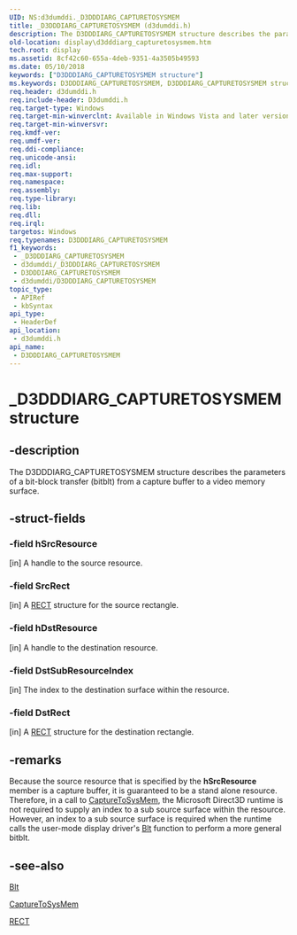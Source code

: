 ```yaml
---
UID: NS:d3dumddi._D3DDDIARG_CAPTURETOSYSMEM
title: _D3DDDIARG_CAPTURETOSYSMEM (d3dumddi.h)
description: The D3DDDIARG_CAPTURETOSYSMEM structure describes the parameters of a bit-block transfer (bitblt) from a capture buffer to a video memory surface.
old-location: display\d3dddiarg_capturetosysmem.htm
tech.root: display
ms.assetid: 8cf42c60-655a-4deb-9351-4a3505b49593
ms.date: 05/10/2018
keywords: ["D3DDDIARG_CAPTURETOSYSMEM structure"]
ms.keywords: D3DDDIARG_CAPTURETOSYSMEM, D3DDDIARG_CAPTURETOSYSMEM structure [Display Devices], UMDisplayDriver_param_Structs_497b7e52-066f-4078-b673-0f9cd3b6f4c1.xml, _D3DDDIARG_CAPTURETOSYSMEM, d3dumddi/D3DDDIARG_CAPTURETOSYSMEM, display.d3dddiarg_capturetosysmem
req.header: d3dumddi.h
req.include-header: D3dumddi.h
req.target-type: Windows
req.target-min-winverclnt: Available in Windows Vista and later versions of the Windows operating systems.
req.target-min-winversvr: 
req.kmdf-ver: 
req.umdf-ver: 
req.ddi-compliance: 
req.unicode-ansi: 
req.idl: 
req.max-support: 
req.namespace: 
req.assembly: 
req.type-library: 
req.lib: 
req.dll: 
req.irql: 
targetos: Windows
req.typenames: D3DDDIARG_CAPTURETOSYSMEM
f1_keywords:
 - _D3DDDIARG_CAPTURETOSYSMEM
 - d3dumddi/_D3DDDIARG_CAPTURETOSYSMEM
 - D3DDDIARG_CAPTURETOSYSMEM
 - d3dumddi/D3DDDIARG_CAPTURETOSYSMEM
topic_type:
 - APIRef
 - kbSyntax
api_type:
 - HeaderDef
api_location:
 - d3dumddi.h
api_name:
 - D3DDDIARG_CAPTURETOSYSMEM
---
```


# _D3DDDIARG_CAPTURETOSYSMEM structure


## -description

The D3DDDIARG_CAPTURETOSYSMEM structure describes the parameters of a bit-block transfer (bitblt) from a capture buffer to a video memory surface.

## -struct-fields

### -field hSrcResource

[in] A handle to the source resource.

### -field SrcRect

[in] A <a href="https://docs.microsoft.com/windows/desktop/api/windef/ns-windef-tagrect">RECT</a> structure for the source rectangle.

### -field hDstResource

[in] A handle to the destination resource.

### -field DstSubResourceIndex

[in] The index to the destination surface within the resource.

### -field DstRect

[in] A <a href="https://docs.microsoft.com/windows/desktop/api/windef/ns-windef-tagrect">RECT</a> structure for the destination rectangle.

## -remarks

Because the source resource that is specified by the <b>hSrcResource</b> member is a capture buffer, it is guaranteed to be a stand alone resource. Therefore, in a call to <a href="https://docs.microsoft.com/windows-hardware/drivers/ddi/d3dumddi/nc-d3dumddi-pfnd3dddi_capturetosysmem">CaptureToSysMem</a>, the Microsoft Direct3D runtime is not required to supply an index to a sub source surface within the resource. However, an index to a sub source surface is required when the runtime calls the user-mode display driver's <a href="https://docs.microsoft.com/windows-hardware/drivers/ddi/d3dumddi/nc-d3dumddi-pfnd3dddi_blt">Blt</a> function to perform a more general bitblt.

## -see-also

<a href="https://docs.microsoft.com/windows-hardware/drivers/ddi/d3dumddi/nc-d3dumddi-pfnd3dddi_blt">Blt</a>



<a href="https://docs.microsoft.com/windows-hardware/drivers/ddi/d3dumddi/nc-d3dumddi-pfnd3dddi_capturetosysmem">CaptureToSysMem</a>



<a href="https://docs.microsoft.com/windows/desktop/api/windef/ns-windef-tagrect">RECT</a>

